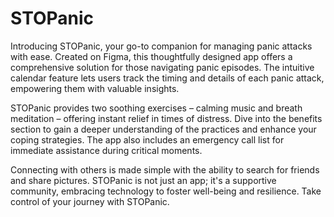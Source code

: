 # STOPanic
Introducing STOPanic, your go-to companion for managing panic attacks with ease. Created on Figma, this thoughtfully designed app offers a comprehensive solution for those navigating panic episodes. The intuitive calendar feature lets users track the timing and details of each panic attack, empowering them with valuable insights.

STOPanic provides two soothing exercises – calming music and breath meditation – offering instant relief in times of distress. Dive into the benefits section to gain a deeper understanding of the practices and enhance your coping strategies. The app also includes an emergency call list for immediate assistance during critical moments.

Connecting with others is made simple with the ability to search for friends and share pictures. STOPanic is not just an app; it's a supportive community, embracing technology to foster well-being and resilience. Take control of your journey with STOPanic.
